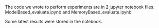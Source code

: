 The code we wrote to perform experiments are in  2 jupyter notebook files. ModelBased_evaluate.ipynb and  MemoryBased_evaluate.ipynb

Some latest results were stored in the notebook.

